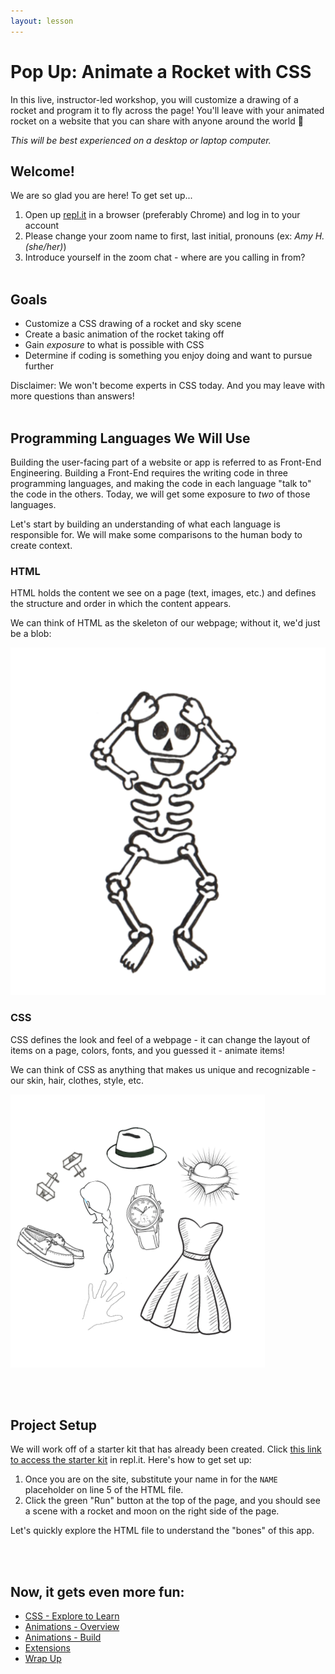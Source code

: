 ```yaml
---
layout: lesson
---
```


# Pop Up: Animate a Rocket with CSS

In this live, instructor-led workshop, you will customize a drawing of a rocket and program it to fly across the page! You'll leave with your animated rocket on a website that you can share with anyone around the world 🚀

_This will be best experienced on a desktop or laptop computer._

## Welcome!

We are so glad you are here! To get set up...
1. Open up <a target="blank" href="http://repl.it/">repl.it</a> in a browser (preferably Chrome) and log in to your account
1. Please change your zoom name to first, last initial, pronouns (ex: _Amy H. (she/her)_)
1. Introduce yourself in the zoom chat - where are you calling in from?
<br><br>

## Goals

- Customize a CSS drawing of a rocket and sky scene
- Create a basic animation of the rocket taking off
- Gain _exposure_ to what is possible with CSS
- Determine if coding is something you enjoy doing and want to pursue further

Disclaimer: We won't become experts in CSS today. And you may leave with more questions than answers!
<br><br>

## Programming Languages We Will Use

Building the user-facing part of a website or app is referred to as Front-End Engineering. Building a Front-End requires the writing code in three programming languages, and making the code in each language "talk to" the code in the others. Today, we will get some exposure to _two_ of those languages.

Let's start by building an understanding of what each language is responsible for. We will make some comparisons to the human body to create context.

<section class="data-type-cards language-cards">
  <div>
    <h3>HTML</h3>
    <p>HTML holds the content we see on a page (text, images, etc.) and defines the structure and order in which the content appears.</p>
    <p>We can think of HTML as the skeleton of our webpage; without it, we'd just be a blob:</p>
    <img src="./assets/html.png" alt="Drawing of human skeleton" />
  </div>

  <div>
    <h3>CSS</h3>
    <p>CSS defines the look and feel of a webpage - it can change the layout of items on a page, colors, fonts, and you guessed it - animate items!</p>
    <p>We can think of CSS as anything that makes us unique and recognizable - our skin, hair, clothes, style, etc.</p>
    <img src="./assets/css.png" alt="Drawing of clothes and accessories" />
  </div>
</section>

<br><br>

## Project Setup

We will work off of a starter kit that has already been created. Click [this link to access the starter kit](https://repl.it/@turingschool/rocket-animation-starter#index.html) in repl.it. Here's how to get set up:
1. Once you are on the site, substitute your name in for the `NAME` placeholder on line 5 of the HTML file.
1. Click the green "Run" button at the top of the page, and you should see a scene with a rocket and moon on the right side of the page.

Let's quickly explore the HTML file to understand the "bones" of this app.

<br><br>

## Now, it gets even more fun:
- [CSS - Explore to Learn](./css-1)
- [Animations - Overview](./an-1)
- [Animations - Build](./an-2)
- [Extensions](./ext)
- [Wrap Up](./wrap-up)
